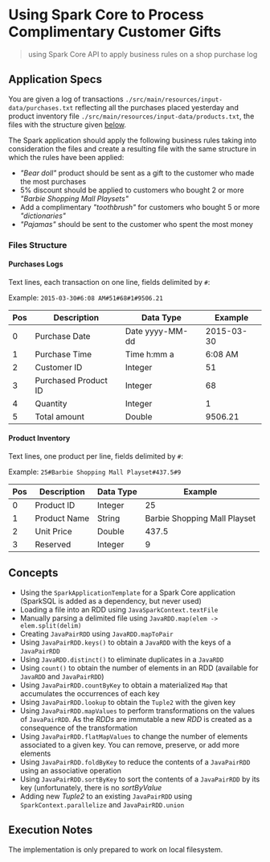# Using Spark Core to Process Complimentary Customer Gifts
> using Spark Core API to apply business rules on a shop purchase log

## Application Specs
You are given a log of transactions `./src/main/resources/input-data/purchases.txt` reflecting all the purchases placed yesterday and product inventory file `./src/main/resources/input-data/products.txt`, the files with the structure given [below](#files-structure).

The Spark application should apply the following business rules taking into consideration the files and create a resulting file with the same structure in which the rules have been applied:
+ *"Bear doll"* product should be sent as a gift to the customer who made the most purchases
+ 5% discount should be applied to customers who bought 2 or more *"Barbie Shopping Mall Playsets"*
+ Add a complimentary *"toothbrush"* for customers who bought 5 or more *"dictionaries"*
+ *"Pajamas"* should be sent to the customer who spent the most money

### Files Structure

#### Purchases Logs
Text lines, each transaction on one line, fields delimited by `#`:

Example:
`2015-03-30#6:08 AM#51#68#1#9506.21`

| Pos | Description          | Data Type       | Example    |
|-----|----------------------|-----------------|------------|
| 0   | Purchase Date        | Date yyyy-MM-dd | 2015-03-30 |
| 1   | Purchase Time        | Time h:mm a     | 6:08 AM    |
| 2   | Customer ID          | Integer         | 51         |
| 3   | Purchased Product ID | Integer         | 68         |
| 4   | Quantity             | Integer         | 1          |
| 5   | Total amount         | Double          | 9506.21    |

#### Product Inventory
Text lines, one product per line, fields delimited by `#`:

Example:
`25#Barbie Shopping Mall Playset#437.5#9`

| Pos | Description  | Data Type | Example                      |
|-----|--------------|-----------|------------------------------|
| 0   | Product ID   | Integer   | 25                           |
| 1   | Product Name | String    | Barbie Shopping Mall Playset |
| 2   | Unit Price   | Double    | 437.5                        |       
| 3   | Reserved     | Integer   | 9                            |



## Concepts
+ Using the `SparkApplicationTemplate` for a Spark Core application (SparkSQL is added as a dependency, but never used)
+ Loading a file into an RDD using `JavaSparkContext.textFile`
+ Manually parsing a delimited file using `JavaRDD.map(elem -> elem.split(delim)`
+ Creating `JavaPairRDD` using `JavaRDD.mapToPair`
+ Using `JavaPairRDD.keys()` to obtain a `JavaRDD` with the keys of a `JavaPairRDD`
+ Using `JavaRDD.distinct()` to eliminate duplicates in a `JavaRDD`
+ Using `count()` to obtain the number of elements in an RDD (available for `JavaRDD` and `JavaPairRDD`)
+ Using `JavaPairRDD.countByKey` to obtain a materialized `Map` that accumulates the occurrences of each key
+ Using `JavaPairRDD.lookup` to obtain the `Tuple2` with the given key
+ Using `JavaPairRDD.mapValues` to perform transformations on the values of `JavaPairRDD`. As the *RDDs* are immutable a new *RDD* is created as a consequence of the transformation
+ Using `JavaPairRDD.flatMapValues` to change the number of elements associated to a given key. You can remove, preserve, or add more elements
+ Using `JavaPairRDD.foldByKey` to reduce the contents of a `JavaPairRDD` using an associative operation
+ Using `JavaPairRDD.sortByKey` to sort the contents of a `JavaPairRDD` by its key (unfortunately, there is no *sortByValue*
+ Adding new *Tuple2* to an existing `JavaPairRDD` using `SparkContext.parallelize` and `JavaPairRDD.union`



## Execution Notes
The implementation is only prepared to work on local filesystem.
